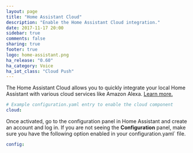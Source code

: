 ```yaml
---
layout: page
title: "Home Assistant Cloud"
description: "Enable the Home Assistant Cloud integration."
date: 2017-11-17 20:00
sidebar: true
comments: false
sharing: true
footer: true
logo: home-assistant.png
ha_release: "0.60"
ha_category: Voice
ha_iot_class: "Cloud Push"
---
```


The Home Assistant Cloud allows you to quickly integrate your local Home Assistant with various cloud services like Amazon Alexa. [Learn more.](/cloud)

```yaml
# Example configuration.yaml entry to enable the cloud component
cloud:
```

Once activated, go to the configuration panel in Home Assistant and create an account and log in. If you are not seeing the **Configuration** panel, make sure you have the following option enabled in your configuration.yaml` file.

```yaml
config:
```
